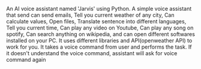 An AI voice assistant named 'Jarvis' using Python. A simple voice assistant that send can send emails, 
Tell you current weather of any city,
Can calculate values,
Open files,
Translate sentence into different languages,
Tell you current time,
Can play any video on Youtube,
Can play any song on spotify,
Can search anything on wikipedia,
and can open different softwares installed on your PC.
  It uses different libraries and API(openweather API) to work for you.
  It takes a voice command from user and performs the task. If it doesn't understand the voice command, assistant will ask for voice command again
